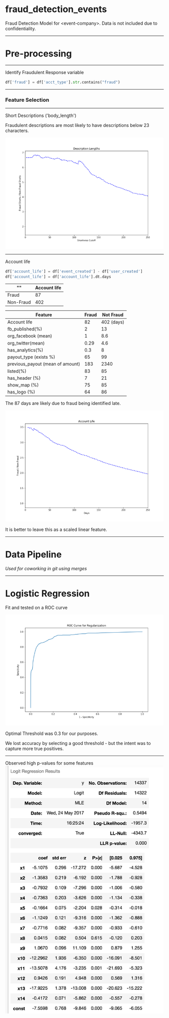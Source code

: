 # fraud_detection_events
Fraud Detection Model for &lt;event-company>. Data is not included due to confidentiality.

---

# Pre-processing

---

Identify Fraudulent Response variable

```python
df['fraud'] = df['acct_type'].str.contains("fraud")
```

---

### Feature Selection

---
Short Descriptions ('body_length')

Fraudulent descriptions are most likely to have descriptions below 23 characters.

![Description Ratio](images/cutoff.png)

---
Account life

```python
df['account_life'] = df['event_created'] - df['user_created']
df['account_life'] = df['account_life'].dt.days
```

|"" | Account life|
|---|---|
Fraud| 87|
Non-Fraud| 402|

| Feature | Fraud | Not Fraud |
| --------| ----- | --------- |
| Account life| 82 | 402 (days)|
| fb_published(%)| 2| 13|
|org_facebook (mean)|1|8.6|
|org_twitter(mean)|0.29|4.6|
|has_analytics(%)|0.3|8|
|payout_type (exists %)|65|99|
|previous_payout (mean of amount)|183|2340|
|listed(%)|83|85|
|has_header (%)|7| 21|
|show_map (%) |75 | 85|
|has_logo (%)| 64| 86 |


The 87 days are likely due to fraud being identified late.

![Description Ratio](images/acctcutoff.png)


It is better to leave this as a scaled linear feature.


---
# Data Pipeline
_Used for coworking in git using merges_


---

# Logistic Regression

Fit and tested on a ROC curve

![roc](images/roc_curve.png)

Optimal Threshold was 0.3 for our purposes.  

We lost accuracy by selecting a good threshold - but the intent was to capture more true positives.

---

Observed high p-values for some features
![pvalues](images/pvalues.png)

